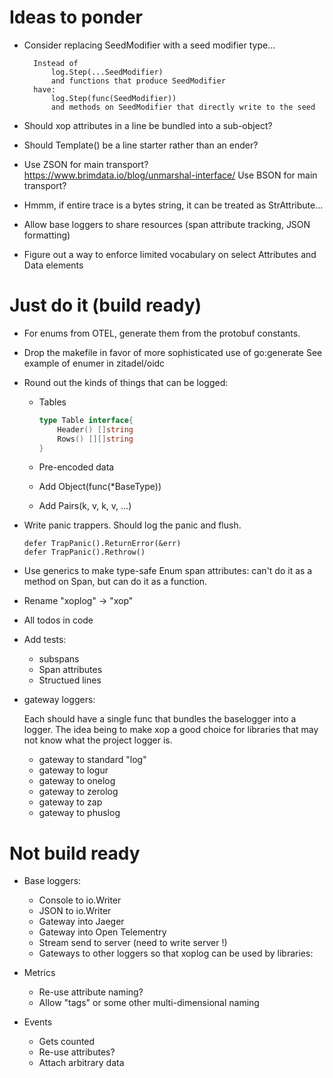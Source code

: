 
# Ideas to ponder

- Consider replacing SeedModifier with a seed modifier type...

  ```
	Instead of
		log.Step(...SeedModifier)
		and functions that produce SeedModifier
	have:
		log.Step(func(SeedModifier))
		and methods on SeedModifier that directly write to the seed
  ```

- Should xop attributes in a line be bundled into a sub-object?

- Should Template() be a line starter rather than an ender?

- Use ZSON for main transport?  
  https://www.brimdata.io/blog/unmarshal-interface/
  Use BSON for main transport?

- Hmmm, if entire trace is a bytes string, it can be treated as  StrAttribute...

- Allow base loggers to share resources (span attribute tracking, JSON formatting)

- Figure out a way to enforce limited vocabulary on select Attributes and Data elements

# Just do it (build ready)

- For enums from OTEL, generate them from the protobuf constants.

- Drop the makefile in favor of more sophisticated use of go:generate See example of enumer in zitadel/oidc

- Round out the kinds of things that can be logged:

  - Tables 

    ```go
    type Table interface{
        Header() []string
        Rows() [][]string
    }
    ````

  - Pre-encoded data
  - Add Object(func(*BaseType))
  - Add Pairs(k, v, k, v, ...)

- Write panic trappers.  Should log the panic and flush.

  ```
  defer TrapPanic().ReturnError(&err)
  defer TrapPanic().Rethrow()
  ```

- Use generics to make type-safe Enum span attributes: can't do it as a method on Span, but can
  do it as a function.

- Rename "xoplog" -> "xop"

- All todos in code

- Add tests:

  - subspans
  - Span attributes
  - Structued lines

- gateway loggers:

  Each should have a single func that bundles the baselogger into
  a logger.  The idea being to make xop a good choice for libraries
  that may not know what the project logger is.

  - gateway to standard "log"
  - gateway to logur
  - gateway to onelog
  - gateway to zerolog
  - gateway to zap
  - gateway to phuslog

# Not build ready 

- Base loggers:

  - Console to io.Writer
  - JSON to io.Writer
  - Gateway into Jaeger
  - Gateway into Open Telementry
  - Stream send to server (need to write server !)
  - Gateways to other loggers so that xoplog can be used by libraries:

- Metrics

  - Re-use attribute naming?
  - Allow "tags" or some other multi-dimensional naming

- Events

  - Gets counted
  - Re-use attributes?
  - Attach arbitrary data

